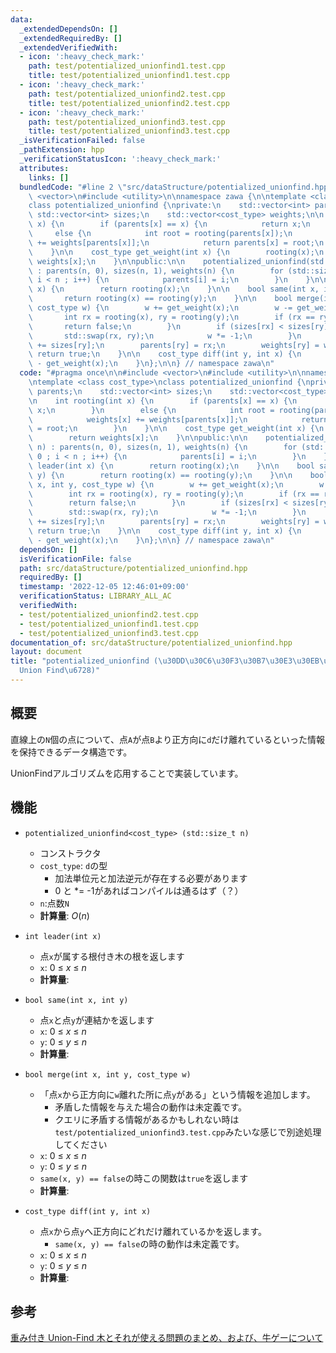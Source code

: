 ```yaml
---
data:
  _extendedDependsOn: []
  _extendedRequiredBy: []
  _extendedVerifiedWith:
  - icon: ':heavy_check_mark:'
    path: test/potentialized_unionfind1.test.cpp
    title: test/potentialized_unionfind1.test.cpp
  - icon: ':heavy_check_mark:'
    path: test/potentialized_unionfind2.test.cpp
    title: test/potentialized_unionfind2.test.cpp
  - icon: ':heavy_check_mark:'
    path: test/potentialized_unionfind3.test.cpp
    title: test/potentialized_unionfind3.test.cpp
  _isVerificationFailed: false
  _pathExtension: hpp
  _verificationStatusIcon: ':heavy_check_mark:'
  attributes:
    links: []
  bundledCode: "#line 2 \"src/dataStructure/potentialized_unionfind.hpp\"\n\n#include\
    \ <vector>\n#include <utility>\n\nnamespace zawa {\n\ntemplate <class cost_type>\n\
    class potentialized_unionfind {\nprivate:\n    std::vector<int> parents;\n   \
    \ std::vector<int> sizes;\n    std::vector<cost_type> weights;\n\n    int rooting(int\
    \ x) {\n        if (parents[x] == x) {\n            return x;\n        }\n   \
    \     else {\n            int root = rooting(parents[x]);\n            weights[x]\
    \ += weights[parents[x]];\n            return parents[x] = root;\n        }\n\
    \    }\n\n    cost_type get_weight(int x) {\n        rooting(x);\n        return\
    \ weights[x];\n    }\n\npublic:\n\n    potentialized_unionfind(std::size_t n)\
    \ : parents(n, 0), sizes(n, 1), weights(n) {\n        for (std::size_t i = 0 ;\
    \ i < n ; i++) {\n            parents[i] = i;\n        }\n    }\n\n    int leader(int\
    \ x) {\n        return rooting(x);\n    }\n\n    bool same(int x, int y) {\n \
    \       return rooting(x) == rooting(y);\n    }\n\n    bool merge(int x, int y,\
    \ cost_type w) {\n        w += get_weight(x);\n        w -= get_weight(y);\n \
    \       int rx = rooting(x), ry = rooting(y);\n        if (rx == ry) {\n     \
    \       return false;\n        }\n        if (sizes[rx] < sizes[ry]) {\n     \
    \       std::swap(rx, ry);\n            w *= -1;\n        }\n        sizes[rx]\
    \ += sizes[ry];\n        parents[ry] = rx;\n        weights[ry] = w;\n       \
    \ return true;\n    }\n\n    cost_type diff(int y, int x) {\n        return get_weight(y)\
    \ - get_weight(x);\n    }\n};\n\n} // namespace zawa\n"
  code: "#pragma once\n\n#include <vector>\n#include <utility>\n\nnamespace zawa {\n\
    \ntemplate <class cost_type>\nclass potentialized_unionfind {\nprivate:\n    std::vector<int>\
    \ parents;\n    std::vector<int> sizes;\n    std::vector<cost_type> weights;\n\
    \n    int rooting(int x) {\n        if (parents[x] == x) {\n            return\
    \ x;\n        }\n        else {\n            int root = rooting(parents[x]);\n\
    \            weights[x] += weights[parents[x]];\n            return parents[x]\
    \ = root;\n        }\n    }\n\n    cost_type get_weight(int x) {\n        rooting(x);\n\
    \        return weights[x];\n    }\n\npublic:\n\n    potentialized_unionfind(std::size_t\
    \ n) : parents(n, 0), sizes(n, 1), weights(n) {\n        for (std::size_t i =\
    \ 0 ; i < n ; i++) {\n            parents[i] = i;\n        }\n    }\n\n    int\
    \ leader(int x) {\n        return rooting(x);\n    }\n\n    bool same(int x, int\
    \ y) {\n        return rooting(x) == rooting(y);\n    }\n\n    bool merge(int\
    \ x, int y, cost_type w) {\n        w += get_weight(x);\n        w -= get_weight(y);\n\
    \        int rx = rooting(x), ry = rooting(y);\n        if (rx == ry) {\n    \
    \        return false;\n        }\n        if (sizes[rx] < sizes[ry]) {\n    \
    \        std::swap(rx, ry);\n            w *= -1;\n        }\n        sizes[rx]\
    \ += sizes[ry];\n        parents[ry] = rx;\n        weights[ry] = w;\n       \
    \ return true;\n    }\n\n    cost_type diff(int y, int x) {\n        return get_weight(y)\
    \ - get_weight(x);\n    }\n};\n\n} // namespace zawa\n"
  dependsOn: []
  isVerificationFile: false
  path: src/dataStructure/potentialized_unionfind.hpp
  requiredBy: []
  timestamp: '2022-12-05 12:46:01+09:00'
  verificationStatus: LIBRARY_ALL_AC
  verifiedWith:
  - test/potentialized_unionfind2.test.cpp
  - test/potentialized_unionfind1.test.cpp
  - test/potentialized_unionfind3.test.cpp
documentation_of: src/dataStructure/potentialized_unionfind.hpp
layout: document
title: "potentialized_unionfind (\u30DD\u30C6\u30F3\u30B7\u30E3\u30EB\u4ED8\u304D\
  Union Find\u6728)"
---
```


## 概要
直線上の`N`個の点について、点`A`が点`B`より正方向に`d`だけ離れているといった情報を保持できるデータ構造です。

UnionFindアルゴリズムを応用することで実装しています。

## 機能
- `potentialized_unionfind<cost_type> (std::size_t n)`
	- コンストラクタ
	- `cost_type`: `d`の型
		- 加法単位元と加法逆元が存在する必要があります
		- 0 と *= -1があればコンパイルは通るはず（？）
	- `n`:点数`N`
	- **計算量**: $O(n)$

- `int leader(int x)`
	- 点`x`が属する根付き木の根を返します
	- `x`: $0\ \le\ x\ \le\ n$
	- **計算量**: 

- `bool same(int x, int y)`
	- 点`x`と点`y`が連結かを返します
	- `x`: $0\ \le\ x\ \le\ n$
	- `y`: $0\ \le\ y\ \le\ n$
	- **計算量**: 

- `bool merge(int x, int y, cost_type w)`
	- 「点`x`から正方向に`w`離れた所に点`y`がある」という情報を追加します。
		- 矛盾した情報を与えた場合の動作は未定義です。
		- クエリに矛盾する情報があるかもしれない時は`test/potentialized_unionfind3.test.cpp`みたいな感じで別途処理してください
	- `x`: $0\ \le\ x\ \le\ n$
	- `y`: $0\ \le\ y\ \le\ n$
	- `same(x, y) == false`の時この関数は`true`を返します
	- **計算量**: 

- `cost_type diff(int y, int x)`
	- 点`x`から点`y`へ正方向にどれだけ離れているかを返します。
		- `same(x, y) == false`の時の動作は未定義です。
	- `x`: $0\ \le\ x\ \le\ n$
	- `y`: $0\ \le\ y\ \le\ n$
	- **計算量**: 

## 参考

[重み付き Union-Find 木とそれが使える問題のまとめ、および、牛ゲーについて](https://qiita.com/drken/items/cce6fc5c579051e64fab)
